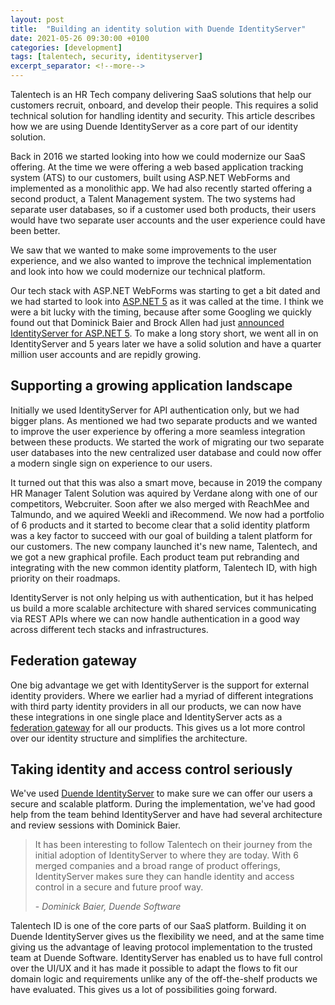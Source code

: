 ```yaml
---
layout: post
title:  "Building an identity solution with Duende IdentityServer"
date: 2021-05-26 09:30:00 +0100
categories: [development]
tags: [talentech, security, identityserver]
excerpt_separator: <!--more-->
---
```

Talentech is an HR Tech company delivering SaaS solutions that help our customers recruit, onboard, and develop their people. This requires a solid technical solution for handling identity and security. This article describes how we are using Duende IdentityServer as a core part of our identity solution.

<!--more-->

Back in 2016 we started looking into how we could modernize our SaaS offering. At the time we were offering a web based application tracking system (ATS) to our customers, built using ASP.NET WebForms and implemented as a monolithic app. We had also recently started offering a second product, a Talent Management system. The two systems had separate user databases, so if a customer used both products, their users would have two separate user accounts and the user experience could have been better.

We saw that we wanted to make some improvements to the user experience, and we also wanted to improve the technical implementation and look into how we could modernize our technical platform.

Our tech stack with ASP.NET WebForms was starting to get a bit dated and we had started to look into [ASP.NET 5](https://www.hanselman.com/blog/aspnet-5-is-dead-introducing-aspnet-core-10-and-net-core-10) as it was called at the time. I think we were a bit lucky with the timing, because after some Googling we quickly found out that Dominick Baier and Brock Allen had just [announced IdentityServer for ASP.NET 5](https://leastprivilege.com/2016/01/11/announcing-identityserver-for-asp-net-5-and-net-core/). To make a long story short, we went all in on IdentityServer and 5 years later we have a solid solution and have a quarter million user accounts and are repidly growing.




## Supporting a growing application landscape

Initially we used IdentityServer for API authentication only, but we had bigger plans. As mentioned we had two separate products and we wanted to improve the user experience by offering a more seamless integration between these products. We started the work of migrating our two separate user databases into the new centralized user database and could now offer a modern single sign on experience to our users.

It turned out that this was also a smart move, because in 2019 the company HR Manager Talent Solution was aquired by Verdane along with one of our competitors, Webcruiter. Soon after we also merged with ReachMee and Talmundo, and we aquired Weekli and iRecommend. We now had a portfolio of 6 products and it started to become clear that a solid identity platform was a key factor to succeed with our goal of building a talent platform for our customers. The new company launched it's new name, Talentech, and we got a new graphical profile. Each product team put rebranding and integrating with the new common identity platform, Talentech ID, with high priority on their roadmaps.

IdentityServer is not only helping us with authentication, but it has helped us build a more scalable architecture with shared services communicating via REST APIs where we can now handle authentication in a good way across different tech stacks and infrastructures.


## Federation gateway

One big advantage we get with IdentityServer is the support for external identity providers. Where we earlier had a myriad of different integrations with third party identity providers in all our products, we can now have these integrations in one single place and IdentityServer acts as a [federation gateway](https://identityserver4.readthedocs.io/en/latest/topics/federation_gateway.html) for all our products. This gives us a lot more control over our identity structure and simplifies the architecture. 


## Taking identity and access control seriously

We've used [Duende IdentityServer](https://duendesoftware.com/products/identityserver) to make sure we can offer our users a secure and scalable platform. During the implementation, we've had good help from the team behind IdentityServer and have had several architecture and review sessions with Dominick Baier.

> It has been interesting to follow Talentech on their journey from the initial adoption of IdentityServer to where they are today. With 6 merged companies and a broad range of product offerings, IdentityServer makes sure they can handle identity and access control in a secure and future proof way.
>
>\- _Dominick Baier, Duende Software_


Talentech ID is one of the core parts of our SaaS platform. Building it on Duende IdentityServer gives us the flexibility we need, and at the same time giving us the advantage of leaving protocol implementation to the trusted team at Duende Software. IdentityServer has enabled us to have full control over the UI/UX and it has made it possible to adapt the flows to fit our domain logic and requirements unlike any of the off-the-shelf products we have evaluated. This gives us a lot of possibilities going forward.



